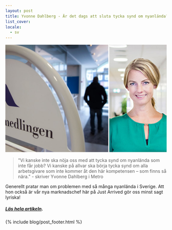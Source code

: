 ```yaml
---
layout: post
title: Yvonne Dahlberg - Är det dags att sluta tycka synd om nyanlända?
list_cover:
locale:
  - sv
---
```




![yvonne](/assets/images/blog/yvonne.jpg)

> "Vi kanske inte ska nöja oss med att tycka synd om nyanlända som inte får jobb? Vi kanske på allvar ska börja tycka synd om alla arbetsgivare som inte kommer åt den här kompetensen – som finns så nära." - skriver Yvonne Dahlberg i Metro<br>

Generellt pratar man om problemen med så många nyanlända i Sverige. Att hon också är vår nya marknadschef här på Just Arrived gör oss minst sagt lyriska!

##### [Läs hela artikeln](https://www.metro.se/artikel/yvonne-dahlberg-%C3%A4r-det-dags-att-sluta-tycka-synd-om-nyanl%C3%A4nda).


{% include blog/post_footer.html %}

